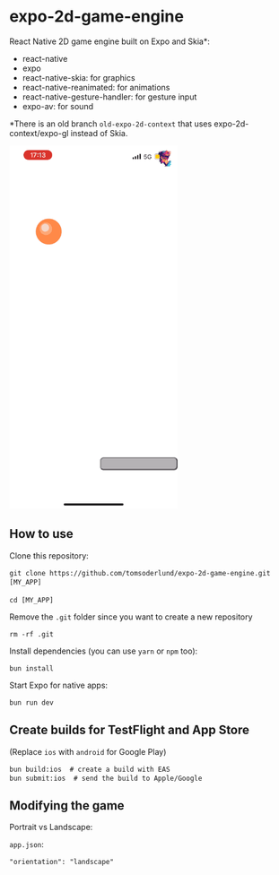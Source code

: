 # expo-2d-game-engine

React Native 2D game engine built on Expo and Skia*:

- react-native
- expo
- react-native-skia: for graphics
- react-native-reanimated: for animations
- react-native-gesture-handler: for gesture input
- expo-av: for sound

*There is an old branch `old-expo-2d-context` that uses expo-2d-context/expo-gl instead of Skia.

![expo-2d-game-engine demo on phone](docs/demo.gif)

## How to use

Clone this repository:

    git clone https://github.com/tomsoderlund/expo-2d-game-engine.git [MY_APP]
    
    cd [MY_APP]

Remove the `.git` folder since you want to create a new repository

    rm -rf .git

Install dependencies (you can use `yarn` or `npm` too):

    bun install

Start Expo for native apps:

    bun run dev

## Create builds for TestFlight and App Store

(Replace `ios` with `android` for Google Play)

    bun build:ios  # create a build with EAS
    bun submit:ios  # send the build to Apple/Google

## Modifying the game

Portrait vs Landscape:

`app.json`:

    "orientation": "landscape"
